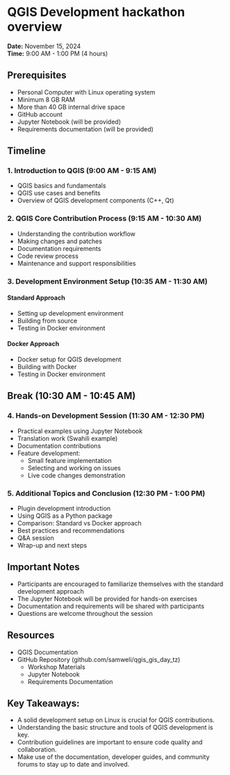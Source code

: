 # QGIS Development hackathon overview
**Date:** November 15, 2024  
**Time:** 9:00 AM - 1:00 PM (4 hours)

## Prerequisites
- Personal Computer with Linux operating system
- Minimum 8 GB RAM
- More than 40 GB internal drive space
- GitHub account
- Jupyter Notebook (will be provided)
- Requirements documentation (will be provided)

## Timeline

### 1. Introduction to QGIS (9:00 AM - 9:15 AM)
- QGIS basics and fundamentals
- QGIS use cases and benefits
- Overview of QGIS development components (C++, Qt)

### 2. QGIS Core Contribution Process (9:15 AM - 10:30 AM)
- Understanding the contribution workflow
- Making changes and patches
- Documentation requirements
- Code review process
- Maintenance and support responsibilities

### 3. Development Environment Setup (10:35 AM - 11:30 AM)
#### Standard Approach
- Setting up development environment
- Building from source
- Testing in Docker environment


#### Docker Approach
- Docker setup for QGIS development
- Building with Docker
- Testing in Docker environment

## Break (10:30 AM - 10:45 AM)

### 4. Hands-on Development Session (11:30 AM - 12:30 PM)
- Practical examples using Jupyter Notebook
- Translation work (Swahili example)
- Documentation contributions
- Feature development:
  - Small feature implementation
  - Selecting and working on issues
  - Live code changes demonstration

### 5. Additional Topics and Conclusion (12:30 PM - 1:00 PM)
- Plugin development introduction
- Using QGIS as a Python package
- Comparison: Standard vs Docker approach
- Best practices and recommendations
- Q&A session
- Wrap-up and next steps

## Important Notes
- Participants are encouraged to familiarize themselves with the standard development approach
- The Jupyter Notebook will be provided for hands-on exercises
- Documentation and requirements will be shared with participants
- Questions are welcome throughout the session

## Resources
- QGIS Documentation
- GitHub Repository (github.com/samweli/qgis_gis_day_tz)
  - Workshop Materials
  - Jupyter Notebook
  - Requirements Documentation


## Key Takeaways:
- A solid development setup on Linux is crucial for QGIS contributions.
- Understanding the basic structure and tools of QGIS development is key.
- Contribution guidelines are important to ensure code quality and collaboration.
- Make use of the documentation, developer guides, and community forums to stay up to date and involved.